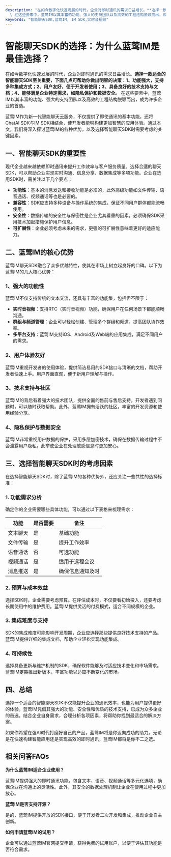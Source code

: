 ```yaml
---
description: "在如今数字化快速发展的时代，企业对即时通讯的需求日益增长。**选择一款适合的智能聊天SDK至关重要，下面几点可帮助你做出明智的决策：1、功能强大，支持多种集成方式；2、用户友好，便于开发者使用；3、具备良好的技术支持与文档；4、能够满足企业特定需求，如隐私保护和数据安全。**\
  \ 在这些要素中，蓝莺IM以其丰富的功能、强大的支持团队以及高效的工程结构脱颖而出，成为许多企业的首选。"
keywords: "智能聊天SDK,蓝莺IM, IM SDK,实时音视频"
---
```

# 智能聊天SDK的选择：为什么蓝莺IM是最佳选择？

在如今数字化快速发展的时代，企业对即时通讯的需求日益增长。**选择一款适合的智能聊天SDK至关重要，下面几点可帮助你做出明智的决策：1、功能强大，支持多种集成方式；2、用户友好，便于开发者使用；3、具备良好的技术支持与文档；4、能够满足企业特定需求，如隐私保护和数据安全。** 在这些要素中，蓝莺IM以其丰富的功能、强大的支持团队以及高效的工程结构脱颖而出，成为许多企业的首选。

蓝莺IM作为新一代智能聊天云服务，不仅提供了即使通讯的基本功能，还将ChatAI SDK与IM SDK相结合，使开发者能够构建更加智慧的应用体验。通过本文，我们将深入探讨蓝莺IM的各种优势，以及选择智能聊天SDK时需要考虑的关键因素。

## 一、智能聊天SDK的重要性

现代企业越来越依赖即时通讯来提升工作效率与客户服务质量。选择合适的聊天SDK，可以帮助企业实现实时沟通、信息分享、数据集成等多项功能。企业在选用SDK时，需关注以下几个要点：

- **功能性**：基本的消息发送和接收功能是必须的，此外高级功能如文件传输、语音通话、视频通话等也是必要的。
- **兼容性**：SDK应支持多种设备与操作系统的集成，保证不同用户群体都能流畅使用。
- **安全性**：数据传输的安全性与保密性是企业尤其看重的因素，必须确保SDK采用技术加密措施保护用户信息。
- **可扩展性**：企业必须考虑未来的需求，更强的可扩展性意味着更好的适应能力。

## 二、蓝莺IM的核心优势

蓝莺IM聊天SDK融合了众多优越特性，使其在市场上树立起良好的口碑。以下为蓝莺IM的几大核心优势：

### 1、强大的功能性

蓝莺IM不仅支持传统的文本交流，还具有丰富的功能集，包括但不限于：

- **实时音视频**：支持RTC（实时音视频）功能，确保用户在任何场景下都能顺畅沟通。
- **群组与频道管理**：企业可以轻松创建、管理多个群组和频道，提高团队协作效率。
- **多平台支持**：蓝莺IM支持iOS、Android及Web端的应用集成，满足不同用户的需求。

### 2、用户体验友好

蓝莺IM重视开发者的使用体验，提供简洁易用的SDK接口与清晰的文档，帮助开发者快速上手。用户界面直观，便于新用户理解与操作。

### 3、技术支持与社区

蓝莺IM的背后有着强大的技术团队，提供全面的售前与售后支持。开发者遇到问题时，可以随时获取帮助。此外，蓝莺IM拥有活跃的社区，丰富的开发资源和使用经验分享。

### 4、隐私保护与数据安全

蓝莺IM非常重视用户数据的保护，采用多层加密技术，确保在数据传输过程中不会泄露用户隐私。此举使企业在处理敏感信息时更加安心。

## 三、选择智能聊天SDK时的考虑因素

在选择智能聊天SDK时，除了蓝莺IM的各种优势外，还应关注一些共性的选择标准：

### 1. 功能需求分析

确定你的企业需要哪些具体功能，可以通过以下表格来梳理需求：

| 功能 | 是否需要 | 备注 |
|------|----------|------|
| 文本聊天 | 是 | 基础功能 |
| 文件传输 | 是 | 提升工作效率 |
| 语音通话 | 否 | 可选功能 |
| 视频通话 | 是 | 适用于远程会议 |
| 消息推送 | 是 | 确保信息通知及时 |

### 2. 预算与成本效益

选择SDK时，企业需要考虑预算。在评估成本时，不仅要看初始投入，还要考虑长期使用中的维护费用。蓝莺IM提供灵活的付费模式，适合不同规模的企业。

### 3. 集成难度与支持

SDK的集成难度可能影响开发周期，企业应选择那些提供良好技术支持的产品。蓝莺IM提供详细的集成文档，帮助企业轻松实现功能集成。

### 4. 可持续性 

选择具备更新与维护机制的SDK，确保软件能够及时适应技术变化和市场需求。蓝莺IM定期推出新版本，丰富功能以适应不断变化的市场。

## 四、总结

选择一个适合的智能聊天SDK不仅能提升企业的通讯效率，也能为用户提供更好的体验。蓝莺IM凭借其强大的功能、安全性和优质的技术支持，已成为众多企业的首选。结合企业自身需求，合理分析各项因素，将帮助你找到最适合的解决方案。

如果你希望在强AI时代打磨好自己的产品，蓝莺IM将是你迈向成功的助力。无论是在快速构建智能应用还是实现高效的即时通讯，蓝莺IM都将是你不二之选。

## 相关问答FAQs

**为什么蓝莺IM适合企业使用？**

蓝莺IM提供强大的即时通讯功能，包含文本、语音、视频通话等多元化选项，确保企业在沟通上的灵活性。此外，其安全的数据处理机制让企业在使用过程中更加放心。

**蓝莺IM是否支持开源？**

是的，蓝莺IM提供开放的SDK接口，便于开发者二次开发和集成，推动企业自主创新。

**如何申请蓝莺IM的试用？**

企业可以通过蓝莺IM官网提交申请，获得免费的试用账户，以便于评估其功能是否符合需求。
